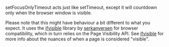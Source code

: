 setFocusOnlyTimeout acts just like setTimeout, except it will countdown only when the browser window is visible.

Please note that this might have behaviour a bit different to what you expect. It uses the [ifvisible](https://github.com/serkanyersen/ifvisible.js/) 
library by [serkanyersen](https://github.com/serkanyersen) for browser compatibility, which in turn relies on the Page Visibility API. 
See [ifvisible](https://github.com/serkanyersen/ifvisible.js/) for more info about the nuances of when a page is considered "visible".

